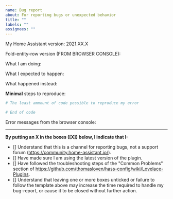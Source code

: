 ```yaml
---
name: Bug report
about: For reporting bugs or unexpected behavior
title: ""
labels: ""
assignees: ""
---
```


My Home Assistant version: 2021.XX.X

Fold-entity-row version (FROM BROWSER CONSOLE):

What I am doing:

What I expected to happen:

What happened instead:

**Minimal** steps to reproduce:

```yaml
# The least ammount of code possible to reproduce my error

# End of code
```

<!-- MAKE SURE TO INCLUDE THE ENTIRE CARD
  I.E. INCLUDING THE MANDATORY LINE THAT SAYS
  type: entities

  If I do not see "type: entities" here, I will close the issue immideately as a duplicate of #146
  https://github.com/thomasloven/lovelace-fold-entity-row/issues/146
-->

Error messages from the browser console:

---

**By putting an X in the boxes ([X]) below, I indicate that I:**

- [] Understand that this is a channel for reporting bugs, not a support forum (https://community.home-assistant.io/).
- [] Have made sure I am using the latest version of the plugin.
- [] Have followed the troubleshooting steps of the "Common Problems" section of https://github.com/thomasloven/hass-config/wiki/Lovelace-Plugins.
- [] Understand that leaving one or more boxes unticked or failure to follow the template above may increase the time required to handle my bug-report, or cause it to be closed without further action.
